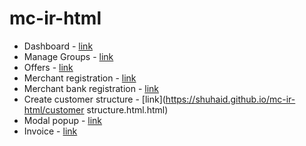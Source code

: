 # mc-ir-html
- Dashboard - [link](https://shuhaid.github.io/mc-ir-html/dashboard.html)
- Manage Groups - [link](https://shuhaid.github.io/mc-ir-html/manageGroup.html)
- Offers - [link](https://shuhaid.github.io/mc-ir-html/offers.html)
- Merchant registration - [link](https://shuhaid.github.io/mc-ir-html/merchant_registraton.html)
- Merchant bank registration - [link](https://shuhaid.github.io/mc-ir-html/merchant_registraton_bank.html)
- Create customer structure - [link](https://shuhaid.github.io/mc-ir-html/customer structure.html.html)
- Modal popup - [link](https://shuhaid.github.io/mc-ir-html/popup.html)
- Invoice - [link](https://shuhaid.github.io/mc-ir-html/merchant_invoice.html)
